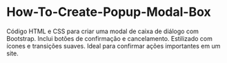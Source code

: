 # How-To-Create-Popup-Modal-Box
Código HTML e CSS para criar uma modal de caixa de diálogo com Bootstrap. Inclui botões de confirmação e cancelamento. Estilizado com ícones e transições suaves. Ideal para confirmar ações importantes em um site.
